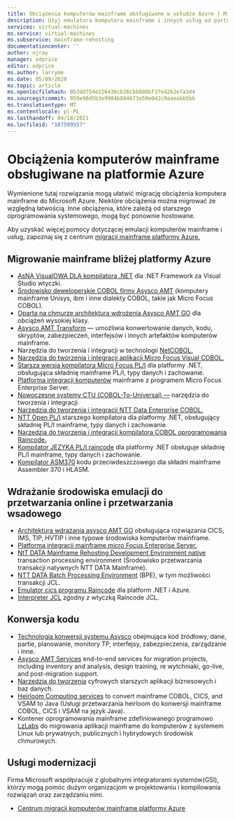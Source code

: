 ```yaml
---
title: Obciążenia komputerów mainframe obsługiwane w usłudze Azure | Microsoft Docs
description: Użyj emulatora komputera mainframe i innych usług od partnerów firmy Microsoft, aby ponownie hostować obciążenia komputerów mainframe, takie jak systemy oparte na ibm Z, przy użyciu Microsoft Azure.
services: virtual-machines
ms.service: virtual-machines
ms.subservice: mainframe-rehosting
documentationcenter: ''
author: njray
manager: edprice
editor: edprice
ms.author: larryme
ms.date: 05/09/2020
ms.topic: article
ms.openlocfilehash: 0b3dd754e226436cb26cbb808bf37e4262efa344
ms.sourcegitcommit: 950e98d5b3e9984b884673e59e0d2c9aaeabb5bb
ms.translationtype: MT
ms.contentlocale: pl-PL
ms.lasthandoff: 04/18/2021
ms.locfileid: "107599557"
---
```

# <a name="mainframe-workloads-supported-on-azure"></a>Obciążenia komputerów mainframe obsługiwane na platformie Azure

Wymienione tutaj rozwiązania mogą ułatwić migrację obciążenia komputera mainframe do Microsoft Azure. Niektóre obciążenia można migrować ze względną łatwością. Inne obciążenia, które zależą od starszego oprogramowania systemowego, mogą być ponownie hostowane. 

Aby uzyskać więcej pomocy dotyczącej emulacji komputerów mainframe i usług, zapoznaj się z centrum [migracji mainframe platformy Azure.](https://azure.microsoft.com/migration/mainframe/)

## <a name="migrate-mainframe-closer-to-azure"></a>Migrowanie mainframe bliżej platformy Azure

- [AsNA VisualOWA DLA kompilatora .NET](https://asna.com/us/products/visual-rpg) dla .NET Framework za Visual Studio wtyczki.
- [Środowisko deweloperskie COBOL firmy Asysco AMT](https://www.asysco.com/cobol/) (komputery mainframe Unisys, ibm i inne dialekty COBOL, takie jak Micro Focus COBOL).
- [Oparta na chmurze architektura wdrożenia Asysco AMT GO](https://www.asysco.com/amt-go/) dla obciążeń wysokiej klasy.
- [Asysco AMT Transform](https://www.asysco.com/amt-transform/) — umożliwia konwertowanie danych, kodu, skryptów, zabezpieczeń, interfejsów i innych artefaktów komputerów mainframe.
- Narzędzia do tworzenia i integracji w technologii [NetCOBOL.](https://www.fujitsu.com/global/products/software/developer-tool/netcobol/)
- [Narzędzia do tworzenia i integracji aplikacji Micro Focus Visual COBOL.](https://www.microfocus.com/products/visual-cobol/)
- [Starsza wersja kompilatora Micro Focus PL/I](https://www.microfocus.com/campaign/download/pli-modernization/) dla platformy .NET, obsługująca składnię mainframe PL/I, typy danych i zachowanie.
- [Platforma integracji komputerów](https://www.microfocus.com/products/enterprise-suite/enterprise-server/) mainframe z programem Micro Focus Enterprise Server.
- [Nowoczesne systemy CTU (COBOL-To-Universal) —](https://modernsystems.com/automatic-cobol-to-java-conversion/) narzędzia do tworzenia i integracji.
- [Narzędzia do tworzenia i integracji NTT Data Enterprise COBOL.](https://us.nttdata.com/en/digital/application-development-and-modernization)
- [NTT Open PL/I](https://us.nttdata.com/en/digital/application-development-and-modernization) starszego kompilatora dla platformy .NET, obsługujący składnię PL/I mainframe, typy danych i zachowanie.
- [Narzędzia do tworzenia i integracji kompilatora COBOL oprogramowania Raincode.](https://www.raincode.com/products/cobol/)
- [Kompilator JĘZYKA PL/I raincode](https://www.raincode.com/products/pli/) dla platformy .NET obsługuje składnię PL/I mainframe, typy danych i zachowanie.
- [Kompilator ASM370](https://www.raincode.com/technical-landscape/asm370/) kodu przeciwdeszczowego dla składni mainframe Assembler 370 i HLASM.

## <a name="deploy-an-emulation-environment-for-online-and-batch-processing"></a>Wdrażanie środowiska emulacji do przetwarzania online i przetwarzania wsadowego

- [Architektura wdrażania asysco AMT GO](https://www.asysco.com/amt-go/) obsługująca rozwiązania CICS, IMS, TIP, HVTIP i inne typowe środowiska komputerów mainframe.
- [Platforma integracji mainframe micro Focus Enterprise Server.](https://www.microfocus.com/products/enterprise-suite/enterprise-server/)
- [NtT DATA Mainframe Rehosting Development Environment native](https://us.nttdata.com/en/-/media/assets/white-paper/apps-mainframe-re-hosting-development-environment-whitepaper.pdf) transaction processing environment (Środowisko przetwarzania transakcji natywnych NTT DATA Mainframe).
- [NTT DATA Batch Processing Environment](https://us.nttdata.com/en/-/media/assets/white-paper/apps-mainframe-re-hosting-development-environment-whitepaper.pdf) (BPE), w tym możliwości transakcji JCL.
- [Emulator cics programu Raincode](https://www.raincode.com/technical-landscape/cics/) dla platform .NET i Azure.
- [Interpreter JCL](https://www.raincode.com/products/jcl/) zgodny z wtyczką Raincode JCL.

## <a name="code-conversion"></a>Konwersja kodu

- [Technologia konwersji systemu Asysco](https://asysco.com/) obejmująca kod źródłowy, dane, partie, planowanie, monitory TP, interfejsy, zabezpieczenia, zarządzanie i inne.
- [Asysco AMT Services](https://www.asysco.com/migration-services/) end-to-end services for migration projects, including inventory and analysis, design training, re wytchniaki, go-live, and post-migration support.
- [Narzędzia do tworzenia](https://www.bluage.com/) cyfrowych starszych aplikacji biznesowych i baz danych.
- [Heirloom Computing services](https://www.heirloomcomputing.com/tag/convert-cobol-to-java/) to convert mainframe COBOL, CICS, and VSAM to Java (Usługi przetwarzania heirloom do konwersji mainframe COBOL, CICS i VSAM na język Java).
- Kontener oprogramowania mainframe zdefiniowanego programowo [LzLabs](https://www.lzlabs.com/) do migrowania aplikacji mainframe do komputerów z systemem Linux lub prywatnych, publicznych i hybrydowych środowisk chmurowych.

## <a name="modernization-services"></a>Usługi modernizacji

Firma Microsoft współpracuje z globalnymi integratorami systemów(GSI), którzy mogą pomóc dużym organizacjom w projektowaniu i kompilowania rozwiązań oraz zarządzaniu nimi. 

- [Centrum migracji komputerów mainframe platformy Azure](https://azure.microsoft.com/migration/mainframe/)

